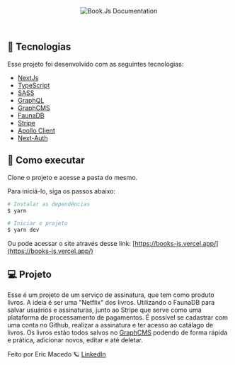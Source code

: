 <p align="center">
  <img alt="Book.Js Documentation" src="https://user-images.githubusercontent.com/68076508/177856493-ddeea5de-be21-4914-88de-a3bb6dc6b1aa.mp4">
</p>

<br>

## 🧪 Tecnologias

Esse projeto foi desenvolvido com as seguintes tecnologias:

- [NextJs](https://nextjs.org/)
- [TypeScript](https://www.typescriptlang.org/)
- [SASS](https://sass-lang.com/)
- [GraphQL](https://graphql.org/)
- [GraphCMS](https://graphcms.com/)
- [FaunaDB](https://fauna.com/)
- [Stripe](https://stripe.com/br)
- [Apollo Client](https://www.apollographql.com/docs/react/)
- [Next-Auth](https://next-auth.js.org/)

## 🚀 Como executar

Clone o projeto e acesse a pasta do mesmo.

Para iniciá-lo, siga os passos abaixo:
```bash
# Instalar as dependências
$ yarn

# Iniciar o projeto
$ yarn dev
```

Ou pode acessar o site através desse link: [https://books-js.vercel.app/](https://books-js.vercel.app/)

## 💻 Projeto

Esse é um projeto de um serviço de assinatura, que tem como produto livros. A ideia é ser uma "Netflix" dos livros. Utilizando o FaunaDB para salvar usuários e assinaturas,
junto ao Stripe que serve como uma plataforma de processamento de pagamentos. É possível se cadastrar com uma conta no Github, realizar a assinatura e ter acesso ao catálago de livros. Os 
livros estão todos salvos no [GraphCMS](https://graphcms.com/) podendo de forma rápida e prática, adicionar novos, editar e até deletar. 

Feito por Eric Macedo 🪐 [LinkedIn](https://www.linkedin.com/in/eric-macedo-dev/)
